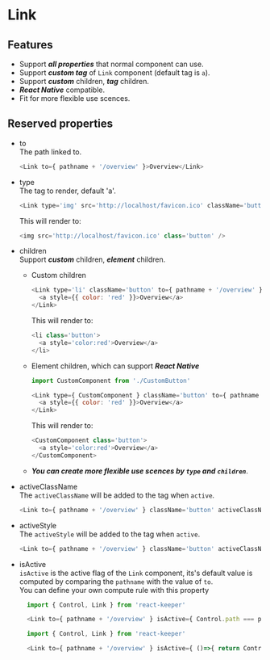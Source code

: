 # Link
## Features
  * Support ***all properties*** that normal component can use.
  * Support ***custom tag*** of `Link` component (default tag is `a`).
  * Support ***custom*** children, ***tag*** children.
  * ***React Native*** compatible.
  * Fit for more flexible use scences.
## Reserved properties
  * to  
    The path linked to.  
    ```javascript
    <Link to={ pathname + '/overview' }>Overview</Link>
    ```
  * type  
    The tag to render, default 'a'.  
    ```javascript
    <Link type='img' src='http://localhost/favicon.ico' className='button' to={ '/overview' }/>
    ```  
    This will render to:  
    ```javascript
    <img src='http://localhost/favicon.ico' class='button' />
    ```  
  * children  
    Support ***custom*** children, ***element*** children.  
    * Custom children  

      ```javascript
      <Link type='li' className='button' to={ pathname + '/overview' } >
        <a style={{ color: 'red' }}>Overview</a>
      </Link>
      ```  

      This will render to:  
      ```javascript
      <li class='button'>
        <a style='color:red'>Overview</a>
      </li>
      ```  
    * Element children, which can support ***React Native***  
      ```javascript
      import CustomComponent from './CustomButton'

      <Link type={ CustomComponent } className='button' to={ pathname + '/overview' } >
        <a style={{ color: 'red' }}>Overview</a>
      </Link>
      ```
      This will render to:  
      ```javascript
      <CustomComponent class='button'>
        <a style='color:red'>Overview</a>
      </CustomComponent>
      ```
    * ***You can create more flexible use scences by `type` and `children`***.

  * activeClassName  
    The `activeClassName` will be added to the tag when `active`.  

    ```javascript
    <Link to={ pathname + '/overview' } className='button' activeClassName='active'>Overview</Link>
    ```  
  * activeStyle  
    The `activeStyle` will be added to the tag when `active`.

    ```javascript
    <Link to={ pathname + '/overview' } className='button' activeClassName='active' activeStyle={{ color: 'red' }}>Overview</Link>
    ```  
  * isActive  
    `isActive` is the active flag of the `Link` component, its's default value is computed by comparing the `pathname` with the value of `to`.  
    You can define your own compute rule with this property  
    ```javascript
      import { Control, Link } from 'react-keeper'

      <Link to={ pathname + '/overview' } isActive={ Control.path === pathname || Control.path === (pathname + '/overview') }>Overview</Link>
    ```  
    ```javascript
      import { Control, Link } from 'react-keeper'

      <Link to={ pathname + '/overview' } isActive={ ()=>{ return Control.path.indexOf(pathname) === 0 } }>Overview</Link>
    ```
